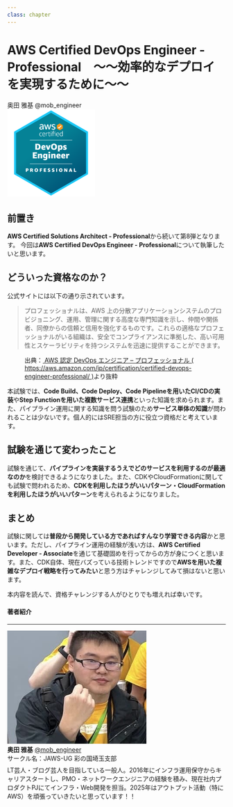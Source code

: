 ```yaml
---
class: chapter
---
```


# AWS Certified DevOps Engineer - Professional　～～効率的なデプロイを実現するために～～

<div class="flush-right">
奥田 雅基 @mob_engineer
</div>

<img src="images/chap-mob_engineer-certificates/aws-certified-devops-engineer-professional.png" width="40%">

## 前置き

**AWS Certified Solutions Architect - Professional**から続いて第8弾となります。
今回は**AWS Certified DevOps Engineer - Professional**について執筆したいと思います。

## どういった資格なのか？

公式サイトには以下の通り示されています。

>プロフェッショナルは、AWS 上の分散アプリケーションシステムのプロビジョニング、運用、管理に関する高度な専門知識を示し、仲間や関係者、同僚からの信頼と信用を強化するものです。これらの適格なプロフェッショナルがいる組織は、安全でコンプライアンスに準拠した、高い可用性とスケーラビリティを持つシステムを迅速に提供することができます。

<figure><figcaption>出典：<a href="https://aws.amazon.com/jp/certification/certified-devops-engineer-professional/"> AWS 認定 DevOps エンジニア – プロフェッショナル ( https://aws.amazon.com/jp/certification/certified-devops-engineer-professional/ )</a>より抜粋</figcaption></figure>

本試験では、**Code Build、Code Deploy、Code Pipelineを用いたCI/CDの実装**や**Step Functionを用いた複数サービス連携**といった知識を求められます。また、パイプライン運用に関する知識を問う試験のため**サービス単体の知識**が問われることは少ないです。個人的にはSRE担当の方に役立つ資格だと考えています。

## 試験を通じて変わったこと

試験を通じて、**パイプラインを実装するうえでどのサービスを利用するのが最適なのか**を検討できるようになりました。また、CDKやCloudFormationに関しても試験で問われるため、**CDKを利用したほうがいいパターン・CloudFormationを利用したほうがいいパターン**を考えられるようになりました。

## まとめ

試験に関しては**普段から開発している方であればすんなり学習できる内容**かと思います。ただし、パイプライン運用の経験が浅い方は、**AWS Certified Developer - Associate**を通じて基礎固めを行ってからの方が身につくと思います。また、CDK自体、現在バズっている技術トレンドですので**AWSを用いた複雑なデプロイ戦略を行ってみたい**と思う方はチャレンジしてみて損はないと思います。

本内容を読んで、資格チャレンジする人がひとりでも増えれば幸いです。

#### 著者紹介

---

<div class="author-profile">
    <img src="images/mobengineer.png">
    <div>
        <div>
            <b>奥田 雅基</b>
            <a href="https://x.com/mob_engineer">@mob_engineer</a>
        </div>
        <div>
            サークル名：JAWS-UG 彩の国埼玉支部
        </div>
    </div>
</div>
<p style="margin-top: 0.5em; margin-bottom: 2em;">
LT芸人・ブログ芸人を目指している一般人。2016年にインフラ運用保守からキャリアスタートし、PMO・ネットワークエンジニアの経験を積み、現在社内プロダクトPJにてインフラ・Web開発を担当。2025年はアウトプット活動（特にAWS）を頑張っていきたいと思っています！！
</p>